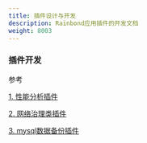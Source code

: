 ```yaml
---
title: 插件设计与开发
description: Rainbond应用插件的开发文档
weight: 8003
---
```


### 插件开发

参考

 [1. 性能分析插件](/docs/user-manual/plugin-manage/tcm-plugin/)

[2. 网络治理类插件](/docs/user-manual/plugin-manage/mesh-plugin/)

[3. mysql数据备份插件](/docs/user-manual/plugin-manage/create-mysql-plugin/)

